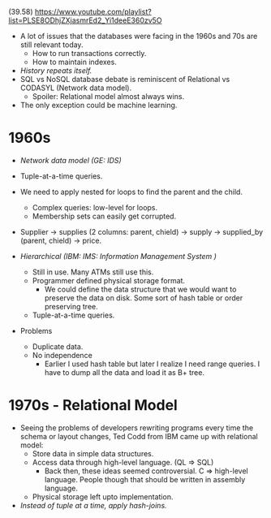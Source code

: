 (39.58)
https://www.youtube.com/playlist?list=PLSE8ODhjZXjasmrEd2_Yi1deeE360zv5O

* A lot of issues that the databases were facing in the 1960s and 70s are still relevant today.
    * How to run transactions correctly.
    * How to maintain indexes.
* *History repeats itself.*
* SQL vs NoSQL database debate is reminiscent of Relational vs CODASYL (Network data model).
    * Spoiler: Relational model almost always wins.
* The only exception could be machine learning.

# 1960s
* *Network data model (GE: IDS)*
* Tuple-at-a-time queries.
* We need to apply nested for loops to find the parent and the child.
    * Complex queries: low-level for loops.
    * Membership sets can easily get corrupted.
* Supplier -> supplies (2 columns: parent, chield) -> supply -> supplied_by (parent, chield) -> price.

* *Hierarchical (IBM: IMS: Information Management System )*
    * Still in use. Many ATMs still use this.
    * Programmer defined physical storage format.
        * We could define the data structure that we would want to preserve the data on disk. Some sort of hash table or order preserving tree.
    * Tuple-at-a-time queries.
* Problems
    * Duplicate data.
    * No independence
        * Earlier I used hash table but later I realize I need range queries. I have to dump all the data and load it as B+ tree.

# 1970s - Relational Model
* Seeing the problems of developers rewriting programs every time the schema or layout changes, Ted Codd from IBM came up with relational model:
    * Store data in simple data structures.
    * Access data through high-level language. (QL => SQL)
        * Back then, these ideas seemed controversial. C => high-level language. People though that should be written in assembly language.
    * Physical storage left upto implementation.
* *Instead of tuple at a time, apply hash-joins.*